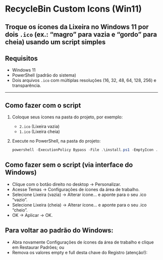 # RecycleBin Custom Icons (Win11) 

Troque os ícones da **Lixeira** no Windows 11 por dois `.ico` (ex.: “magro” para vazia e “gordo” para cheia) usando um script simples 
---

## Requisitos
- Windows 11
- PowerShell (padrão do sistema)
- Dois arquivos `.ico` com múltiplas resoluções (16, 32, 48, 64, 128, 256) e transparência.

---

## Como fazer **com o script**

1. Coloque seus ícones na pasta do projeto, por exemplo:
   - `2.ico` (Lixeira vazia)
   - `1.ico` (Lixeira cheia)

2. Execute no PowerShell, na pasta do projeto:
   ```powershell
   powershell -ExecutionPolicy Bypass -File .\install.ps1 -EmptyIcon .\2.ico -FullIcon .\1.ico

## Como fazer sem o script (via interface do Windows)

- Clique com o botão direito no desktop → Personalizar.
- Acesse Temas → Configurações de ícones da área de trabalho.
- Selecione Lixeira (vazia) → Alterar ícone... e aponte para o seu .ico “vazio”.
- Selecione Lixeira (cheia) → Alterar ícone... e aponte para o seu .ico “cheio”.
- OK → Aplicar → OK.

## Para voltar ao padrão do Windows:

- Abra novamente Configurações de ícones da área de trabalho e clique em Restaurar Padrões; ou
- Remova os valores empty e full desta chave do Registro (atenção!):
